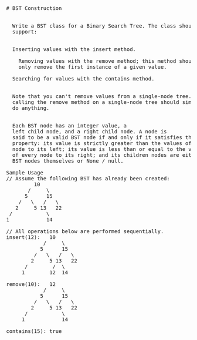 <pre>
# BST Construction


  Write a BST class for a Binary Search Tree. The class should
  support:


  Inserting values with the insert method.
  
    Removing values with the remove method; this method should
    only remove the first instance of a given value.
  
  Searching for values with the contains method.


  Note that you can't remove values from a single-node tree. In other words,
  calling the remove method on a single-node tree should simply not
  do anything.


  Each BST node has an integer value, a
  left child node, and a right child node. A node is
  said to be a valid BST node if and only if it satisfies the BST
  property: its value is strictly greater than the values of every
  node to its left; its value is less than or equal to the values
  of every node to its right; and its children nodes are either valid
  BST nodes themselves or None / null.

Sample Usage
// Assume the following BST has already been created:
         10
       /     \
      5      15
    /   \   /   \
   2     5 13   22
 /           \
1            14

// All operations below are performed sequentially.
insert(12):   10
            /     \
           5      15
         /   \   /   \
        2     5 13   22
      /        /  \
     1        12  14

remove(10):   12
            /     \
           5      15
         /   \   /   \
        2     5 13   22
      /           \
     1            14

contains(15): true

</pre>